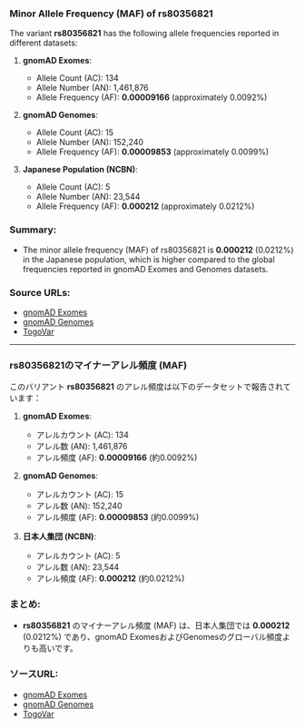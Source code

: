### Minor Allele Frequency (MAF) of rs80356821

The variant **rs80356821** has the following allele frequencies reported in different datasets:

1. **gnomAD Exomes**:  
   - Allele Count (AC): 134  
   - Allele Number (AN): 1,461,876  
   - Allele Frequency (AF): **0.00009166** (approximately 0.0092%)

2. **gnomAD Genomes**:  
   - Allele Count (AC): 15  
   - Allele Number (AN): 152,240  
   - Allele Frequency (AF): **0.00009853** (approximately 0.0099%)

3. **Japanese Population (NCBN)**:  
   - Allele Count (AC): 5  
   - Allele Number (AN): 23,544  
   - Allele Frequency (AF): **0.000212** (approximately 0.0212%)

### Summary:
- The minor allele frequency (MAF) of rs80356821 is **0.000212** (0.0212%) in the Japanese population, which is higher compared to the global frequencies reported in gnomAD Exomes and Genomes datasets.

### Source URLs:
- [gnomAD Exomes](https://gnomad.broadinstitute.org/variant/11-5226762-CAAAG-C?dataset=gnomad_r4)  
- [gnomAD Genomes](https://gnomad.broadinstitute.org/variant/11-5226762-CAAAG-C?dataset=gnomad_r4)  
- [TogoVar](https://togovar.org/variant/tgv371136709)

---

### rs80356821のマイナーアレル頻度 (MAF)

このバリアント **rs80356821** のアレル頻度は以下のデータセットで報告されています：

1. **gnomAD Exomes**:  
   - アレルカウント (AC): 134  
   - アレル数 (AN): 1,461,876  
   - アレル頻度 (AF): **0.00009166** (約0.0092%)

2. **gnomAD Genomes**:  
   - アレルカウント (AC): 15  
   - アレル数 (AN): 152,240  
   - アレル頻度 (AF): **0.00009853** (約0.0099%)

3. **日本人集団 (NCBN)**:  
   - アレルカウント (AC): 5  
   - アレル数 (AN): 23,544  
   - アレル頻度 (AF): **0.000212** (約0.0212%)

### まとめ:
- **rs80356821** のマイナーアレル頻度 (MAF) は、日本人集団では **0.000212** (0.0212%) であり、gnomAD ExomesおよびGenomesのグローバル頻度よりも高いです。

### ソースURL:
- [gnomAD Exomes](https://gnomad.broadinstitute.org/variant/11-5226762-CAAAG-C?dataset=gnomad_r4)  
- [gnomAD Genomes](https://gnomad.broadinstitute.org/variant/11-5226762-CAAAG-C?dataset=gnomad_r4)  
- [TogoVar](https://togovar.org/variant/tgv371136709)